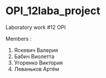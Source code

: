 # OPI_12laba_project
Laboratory work #12 OPI 

Members :
1) Яскевич Валерия
2) Бабич Виолетта
3) Угоренко Виктория
4) Леваньков Артём
   
